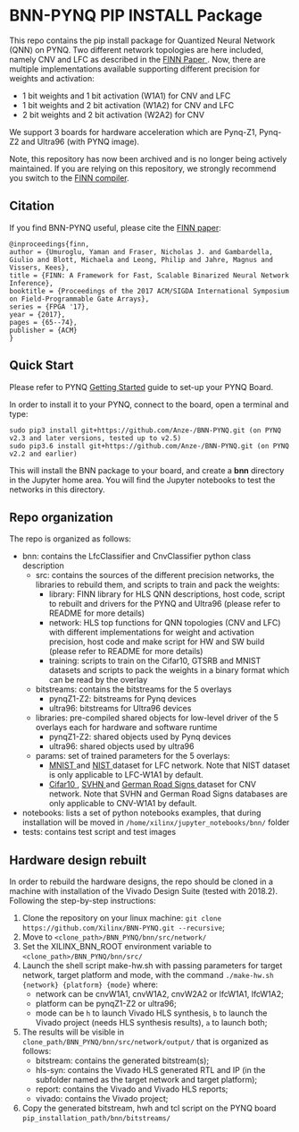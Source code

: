 # BNN-PYNQ PIP INSTALL Package

This repo contains the pip install package for Quantized Neural Network (QNN) on PYNQ. 
Two different network topologies are here included, namely CNV and LFC as described in the <a href="https://arxiv.org/abs/1612.07119" target="_blank"> FINN Paper </a>. 
Now, there are multiple implementations available supporting different precision for weights and activation:

- 1 bit weights and 1 bit activation (W1A1) for CNV and LFC
- 1 bit weights and 2 bit activation (W1A2) for CNV and LFC
- 2 bit weights and 2 bit activation (W2A2) for CNV

We support 3 boards for hardware acceleration which are Pynq-Z1, Pynq-Z2 and Ultra96 (with PYNQ image).

Note, this repository has now been archived and is no longer being actively maintained.
If you are relying on this repository, we strongly recommend you switch to the [FINN compiler](https://github.com/xilinx/finn).

## Citation
If you find BNN-PYNQ useful, please cite the <a href="https://arxiv.org/abs/1612.07119" target="_blank">FINN paper</a>:

    @inproceedings{finn,
    author = {Umuroglu, Yaman and Fraser, Nicholas J. and Gambardella, Giulio and Blott, Michaela and Leong, Philip and Jahre, Magnus and Vissers, Kees},
    title = {FINN: A Framework for Fast, Scalable Binarized Neural Network Inference},
    booktitle = {Proceedings of the 2017 ACM/SIGDA International Symposium on Field-Programmable Gate Arrays},
    series = {FPGA '17},
    year = {2017},
    pages = {65--74},
    publisher = {ACM}
    }

## Quick Start

Please refer to PYNQ <a href="https://pynq.readthedocs.io/en/latest/getting_started.html" target="_blank"> Getting Started</a> guide to set-up your PYNQ Board.

In order to install it to your PYNQ, connect to the board, open a terminal and type:

```
sudo pip3 install git+https://github.com/Anze-/BNN-PYNQ.git (on PYNQ v2.3 and later versions, tested up to v2.5)
sudo pip3.6 install git+https://github.com/Anze-/BNN-PYNQ.git (on PYNQ v2.2 and earlier)
```

This will install the BNN package to your board, and create a **bnn** directory in the Jupyter home area. You will find the Jupyter notebooks to test the networks in this directory.

## Repo organization 

The repo is organized as follows:

-	bnn: contains the LfcClassifier and CnvClassifier python class description
	-	src: contains the sources of the different precision networks, the libraries to rebuild them, and scripts to train and pack the weights:
		- library: FINN library for HLS QNN descriptions, host code, script to rebuilt and drivers for the PYNQ and Ultra96 (please refer to README for more details)
		- network: HLS top functions for QNN topologies (CNV and LFC) with different implementations for weight and activation precision, host code and make script for HW and SW build (please refer to README for more details)
		- training: scripts to train on the Cifar10, GTSRB and MNIST datasets and scripts to pack the weights in a binary format which can be read by the overlay
	-	bitstreams: contains the bitstreams for the 5 overlays
		- pynqZ1-Z2: bitstreams for Pynq devices
		- ultra96: bitstreams for Ultra96 devices
	-	libraries: pre-compiled shared objects for low-level driver of the 5 overlays each for hardware and software runtime
		- pynqZ1-Z2: shared objects used by Pynq devices
		- ultra96: shared objects used by ultra96
	-	params: set of trained parameters for the 5 overlays:
		- <a href="http://yann.lecun.com/exdb/mnist/" target="_blank"> MNIST </a> and <a href="https://www.nist.gov/srd/nist-special-database-19" target="_blank"> NIST </a> dataset for LFC network. Note that NIST dataset is only applicable to LFC-W1A1 by default.
		- <a href="https://www.cs.toronto.edu/~kriz/cifar.html" target="_blank"> Cifar10 </a>, <a href="http://ufldl.stanford.edu/housenumbers/" target="_blank"> SVHN </a> and <a href="http://benchmark.ini.rub.de/?section=gtsdb&subsection=dataset" target="_blank"> German Road Signs </a> dataset for CNV network. Note that SVHN and German Road Signs databases are only applicable to CNV-W1A1 by default.
-	notebooks: lists a set of python notebooks examples, that during installation will be moved in `/home/xilinx/jupyter_notebooks/bnn/` folder
-	tests: contains test script and test images

## Hardware design rebuilt

In order to rebuild the hardware designs, the repo should be cloned in a machine with installation of the Vivado Design Suite (tested with 2018.2). 
Following the step-by-step instructions:

1.	Clone the repository on your linux machine: `git clone https://github.com/Xilinx/BNN-PYNQ.git --recursive`;
2.	Move to `<clone_path>/BNN_PYNQ/bnn/src/network/`
3.	Set the XILINX_BNN_ROOT environment variable to `<clone_path>/BNN_PYNQ/bnn/src/`
4.	Launch the shell script make-hw.sh with passing parameters for target network, target platform and mode, with the command `./make-hw.sh {network} {platform} {mode}` where:
	- network can be cnvW1A1, cnvW1A2, cnvW2A2 or lfcW1A1, lfcW1A2;
	- platform can be pynqZ1-Z2 or ultra96;
	- mode can be `h` to launch Vivado HLS synthesis, `b` to launch the Vivado project (needs HLS synthesis results), `a` to launch both;
5.	The results will be visible in `clone_path/BNN_PYNQ/bnn/src/network/output/` that is organized as follows:
	- bitstream: contains the generated bitstream(s);
	- hls-syn: contains the Vivado HLS generated RTL and IP (in the subfolder named as the target network and target platform);
	- report: contains the Vivado and Vivado HLS reports;
	- vivado: contains the Vivado project;
6.	Copy the generated bitstream, hwh and tcl script on the PYNQ board `pip_installation_path/bnn/bitstreams/`

